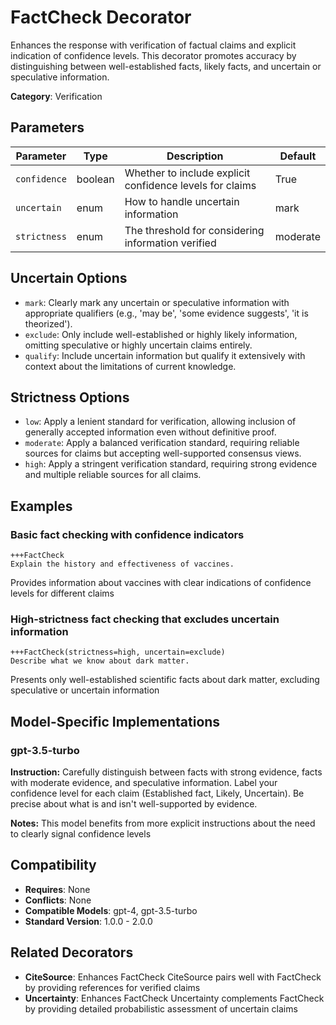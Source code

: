 # FactCheck Decorator

Enhances the response with verification of factual claims and explicit indication of confidence levels. This decorator promotes accuracy by distinguishing between well-established facts, likely facts, and uncertain or speculative information.

**Category**: Verification

## Parameters

| Parameter | Type | Description | Default |
|-----------|------|-------------|--------|
| `confidence` | boolean | Whether to include explicit confidence levels for claims | True |
| `uncertain` | enum | How to handle uncertain information | mark |
| `strictness` | enum | The threshold for considering information verified | moderate |

## Uncertain Options

- `mark`: Clearly mark any uncertain or speculative information with appropriate qualifiers (e.g., 'may be', 'some evidence suggests', 'it is theorized').
- `exclude`: Only include well-established or highly likely information, omitting speculative or highly uncertain claims entirely.
- `qualify`: Include uncertain information but qualify it extensively with context about the limitations of current knowledge.

## Strictness Options

- `low`: Apply a lenient standard for verification, allowing inclusion of generally accepted information even without definitive proof.
- `moderate`: Apply a balanced verification standard, requiring reliable sources for claims but accepting well-supported consensus views.
- `high`: Apply a stringent verification standard, requiring strong evidence and multiple reliable sources for all claims.

## Examples

### Basic fact checking with confidence indicators

```
+++FactCheck
Explain the history and effectiveness of vaccines.
```

Provides information about vaccines with clear indications of confidence levels for different claims

### High-strictness fact checking that excludes uncertain information

```
+++FactCheck(strictness=high, uncertain=exclude)
Describe what we know about dark matter.
```

Presents only well-established scientific facts about dark matter, excluding speculative or uncertain information

## Model-Specific Implementations

### gpt-3.5-turbo

**Instruction:** Carefully distinguish between facts with strong evidence, facts with moderate evidence, and speculative information. Label your confidence level for each claim (Established fact, Likely, Uncertain). Be precise about what is and isn't well-supported by evidence.

**Notes:** This model benefits from more explicit instructions about the need to clearly signal confidence levels


## Compatibility

- **Requires**: None
- **Conflicts**: None
- **Compatible Models**: gpt-4, gpt-3.5-turbo
- **Standard Version**: 1.0.0 - 2.0.0

## Related Decorators

- **CiteSource**: Enhances FactCheck CiteSource pairs well with FactCheck by providing references for verified claims
- **Uncertainty**: Enhances FactCheck Uncertainty complements FactCheck by providing detailed probabilistic assessment of uncertain claims

